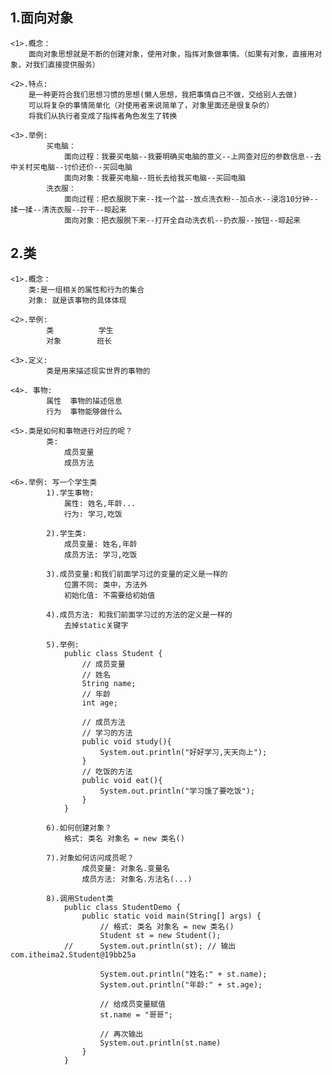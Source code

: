 ## 1.面向对象
    <1>.概念：
        面向对象思想就是不断的创建对象，使用对象，指挥对象做事情。（如果有对象，直接用对象，对我们直接提供服务）

    <2>.特点:
        是一种更符合我们思想习惯的思想(懒人思想，我把事情自己不做，交给别人去做)
        可以将复杂的事情简单化（对使用者来说简单了，对象里面还是很复杂的）
        将我们从执行者变成了指挥者角色发生了转换

    <3>.举例:
            买电脑：
                面向过程：我要买电脑--我要明确买电脑的意义--上网查对应的参数信息--去中关村买电脑--讨价还价--买回电脑
                面向对象：我要买电脑--班长去给我买电脑--买回电脑
            洗衣服：
                面向过程：把衣服脱下来--找一个盆--放点洗衣粉--加点水--浸泡10分钟--揉一揉--清洗衣服--拧干--晾起来
                面向对象：把衣服脱下来--打开全自动洗衣机--扔衣服--按钮--晾起来

## 2.类
    <1>.概念：
        类:是一组相关的属性和行为的集合
        对象: 就是该事物的具体体现

    <2>.举例:
            类          学生
            对象        班长

    <3>.定义:
            类是用来描述现实世界的事物的

    <4>. 事物:
            属性	事物的描述信息
            行为	事物能够做什么

    <5>.类是如何和事物进行对应的呢？
            类:
                成员变量
                成员方法

    <6>.举例: 写一个学生类
            1).学生事物:
                属性: 姓名,年龄...
                行为: 学习,吃饭

            2).学生类:
                成员变量: 姓名,年龄
                成员方法: 学习,吃饭

            3).成员变量:和我们前面学习过的变量的定义是一样的
                位置不同: 类中，方法外
                初始化值: 不需要给初始值

            4).成员方法: 和我们前面学习过的方法的定义是一样的
 		        去掉static关键字

            5).举例:
                public class Student {
                    // 成员变量
                    // 姓名
                    String name;
                    // 年龄
                    int age;
                    
                    // 成员方法
                    // 学习的方法
                    public void study(){
                        System.out.println("好好学习,天天向上");
                    }
                    // 吃饭的方法
                    public void eat(){
                        System.out.println("学习饿了要吃饭");
                    }
                }

            6).如何创建对象？
		        格式: 类名 对象名 = new 类名()

            7).对象如何访问成员呢？
                    成员变量: 对象名.变量名
                    成员方法: 对象名.方法名(...)

            8).调用Student类
                public class StudentDemo {
                    public static void main(String[] args) {
                        // 格式: 类名 对象名 = new 类名()
                        Student st = new Student();
                //		System.out.println(st); // 输出com.itheima2.Student@19bb25a
                        
                        System.out.println("姓名:" + st.name);
                        System.out.println("年龄:" + st.age);
                        
                        // 给成员变量赋值
                        st.name = "哥哥";

                        // 再次输出
                        System.out.println(st.name)
                    }
                }
        
